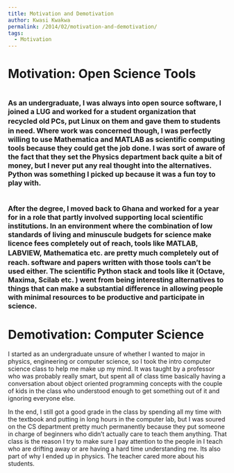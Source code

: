 ```yaml
---
title: Motivation and Demotivation
author: Kwasi Kwakwa
permalink: /2014/02/motivation-and-demotivation/
tags:
  - Motivation
---
```

<h1 style="text-align: left;">
  Motivation: Open Science Tools
</h1>

<h1 style="text-align: left;">
  <span style="font-size: medium;">As an undergraduate, I was always into open source software, I joined a LUG and worked for a student organization that recycled old PCs, put <span style="line-height: 24px;">Linux</span> on them and gave them to students in need. Where work was concerned though, I was perfectly willing to use Mathematica and MATLAB as scientific computing tools because they could get the job done. I was sort of aware of the fact that they set the Physics department back quite a bit of money, but I never put any real thought into the alternatives. Python was something I picked up because it was a fun toy to play with.</span>
</h1>

<h1 style="text-align: left;">
  <span style="font-size: medium;">After the degree, I moved back to Ghana and worked for a year for in a role that partly involved supporting local scientific institutions. In an environment where the combination of low standards of living and minuscule budgets for science make licence fees completely out of reach, tools like MATLAB, LABVIEW, <span style="line-height: 24px;">Mathematica</span> etc. are pretty much completely out of reach. software and papers written with those tools can&#8217;t be used either. The scientific Python stack and tools like it</span><span style="font-size: medium;"> </span><span style="font-size: medium;">(Octave, Maxima, Scilab etc. )</span><span style="font-size: medium;"> went from being interesting alternatives to things that can make a substantial difference in allowing people with minimal resources to be productive and participate in science. </span>
</h1>

# Demotivation: Computer Science

I started as an undergraduate unsure of whether I wanted to major in physics, engineering or computer science, so I took the intro computer science class to help me make up my mind. It was taught by a professor who was probably really smart, but spent all of class time basically having a conversation about object oriented programming concepts with the couple of kids in the class who understood enough to get something out of it and ignoring everyone else.

In the end, I still got a good grade in the class by spending all my time with the textbook and putting in long hours in the computer lab, but I was soured on the CS department pretty much permanently because they put someone in charge of beginners who didn&#8217;t actually care to teach them anything. That class is the reason I try to make sure I pay attention to the people in I teach who are drifting away or are having a hard time understanding me. Its also part of why I ended up in physics. The teacher cared more about his students.
